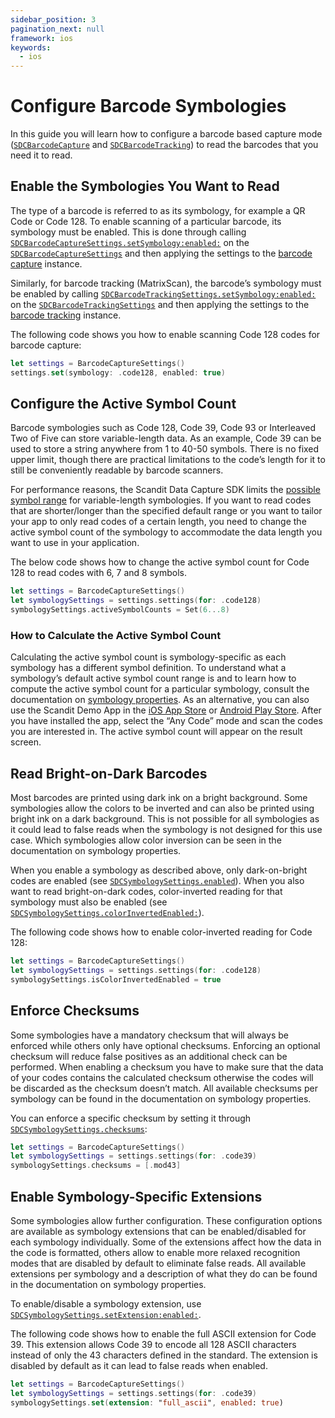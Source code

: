 ```yaml
---
sidebar_position: 3
pagination_next: null
framework: ios
keywords:
  - ios
---
```


# Configure Barcode Symbologies

In this guide you will learn how to configure a barcode based capture mode ([`SDCBarcodeCapture`](https://docs.scandit.com/data-capture-sdk/ios/barcode-capture/api/barcode-capture.html#class-scandit.datacapture.barcode.BarcodeCapture) and [`SDCBarcodeTracking`](https://docs.scandit.com/data-capture-sdk/ios/barcode-capture/api/barcode-tracking.html#class-scandit.datacapture.barcode.tracking.BarcodeTracking)) to read the barcodes that you need it to read.

## Enable the Symbologies You Want to Read

The type of a barcode is referred to as its symbology, for example a QR Code or Code 128. To enable scanning of a particular barcode, its symbology must be enabled. This is done through calling [`SDCBarcodeCaptureSettings.setSymbology:enabled:`](https://docs.scandit.com/data-capture-sdk/ios/barcode-capture/api/barcode-capture-settings.html#method-scandit.datacapture.barcode.BarcodeCaptureSettings.EnableSymbology) on the [`SDCBarcodeCaptureSettings`](https://docs.scandit.com/data-capture-sdk/ios/barcode-capture/api/barcode-capture-settings.html#class-scandit.datacapture.barcode.BarcodeCaptureSettings) and then applying the settings to the [barcode capture](https://docs.scandit.com/data-capture-sdk/ios/barcode-capture/api/barcode-capture.html#class-scandit.datacapture.barcode.BarcodeCapture) instance. 

Similarly, for barcode tracking (MatrixScan), the barcode’s symbology must be enabled by calling [`SDCBarcodeTrackingSettings.setSymbology:enabled:`](https://docs.scandit.com/data-capture-sdk/ios/barcode-capture/api/barcode-tracking-settings.html#method-scandit.datacapture.barcode.tracking.BarcodeTrackingSettings.EnableSymbology) on the [`SDCBarcodeTrackingSettings`](https://docs.scandit.com/data-capture-sdk/ios/barcode-capture/api/barcode-tracking-settings.html#class-scandit.datacapture.barcode.tracking.BarcodeTrackingSettings) and then applying the settings to the [barcode tracking](https://docs.scandit.com/data-capture-sdk/ios/barcode-capture/api/barcode-tracking.html#class-scandit.datacapture.barcode.tracking.BarcodeTracking) instance.

The following code shows you how to enable scanning Code 128 codes for barcode capture:

```swift
let settings = BarcodeCaptureSettings()
settings.set(symbology: .code128, enabled: true)
```

## Configure the Active Symbol Count

Barcode symbologies such as Code 128, Code 39, Code 93 or Interleaved Two of Five can store variable-length data. As an example, Code 39 can be used to store a string anywhere from 1 to 40-50 symbols. There is no fixed upper limit, though there are practical limitations to the code’s length for it to still be conveniently readable by barcode scanners.

For performance reasons, the Scandit Data Capture SDK limits the [possible symbol range](https://docs.scandit.com/data-capture-sdk/ios/barcode-capture/api/symbology-settings.html#property-scandit.datacapture.barcode.SymbologySettings.ActiveSymbolCounts) for variable-length symbologies. If you want to read codes that are shorter/longer than the specified default range or you want to tailor your app to only read codes of a certain length, you need to change the active symbol count of the symbology to accommodate the data length you want to use in your application.

The below code shows how to change the active symbol count for Code 128 to read codes with 6, 7 and 8 symbols.

```swift
let settings = BarcodeCaptureSettings()
let symbologySettings = settings.settings(for: .code128)
symbologySettings.activeSymbolCounts = Set(6...8)
```

### How to Calculate the Active Symbol Count

Calculating the active symbol count is symbology-specific as each symbology has a different symbol definition. To understand what a symbology’s default active symbol count range is and to learn how to compute the active symbol count for a particular symbology, consult the documentation on [symbology properties](../../../symbology-properties.md). As an alternative, you can also use the Scandit Demo App in the [iOS App Store](https://itunes.apple.com/us/app/scandit-barcode-scanner-demo/id453880584) or [Android Play Store](https://play.google.com/store/apps/details?id=com.scandit.demoapp). After you have installed the app, select the “Any Code” mode and scan the codes you are interested in. The active symbol count will appear on the result screen.

## Read Bright-on-Dark Barcodes

Most barcodes are printed using dark ink on a bright background. Some symbologies allow the colors to be inverted and can also be printed using bright ink on a dark background. This is not possible for all symbologies as it could lead to false reads when the symbology is not designed for this use case. Which symbologies allow color inversion can be seen in the documentation on symbology properties.

When you enable a symbology as described above, only dark-on-bright codes are enabled (see [`SDCSymbologySettings.enabled`](https://docs.scandit.com/data-capture-sdk/ios/barcode-capture/api/symbology-settings.html#property-scandit.datacapture.barcode.SymbologySettings.IsEnabled)). When you also want to read bright-on-dark codes, color-inverted reading for that symbology must also be enabled (see [`SDCSymbologySettings.colorInvertedEnabled:`](https://docs.scandit.com/data-capture-sdk/ios/barcode-capture/api/symbology-settings.html#property-scandit.datacapture.barcode.SymbologySettings.IsColorInvertedEnabled)).

The following code shows how to enable color-inverted reading for Code 128:

```swift
let settings = BarcodeCaptureSettings()
let symbologySettings = settings.settings(for: .code128)
symbologySettings.isColorInvertedEnabled = true
```

## Enforce Checksums

Some symbologies have a mandatory checksum that will always be enforced while others only have optional checksums. Enforcing an optional checksum will reduce false positives as an additional check can be performed. When enabling a checksum you have to make sure that the data of your codes contains the calculated checksum otherwise the codes will be discarded as the checksum doesn’t match. All available checksums per symbology can be found in the documentation on symbology properties.

You can enforce a specific checksum by setting it through [`SDCSymbologySettings.checksums`](https://docs.scandit.com/data-capture-sdk/ios/barcode-capture/api/symbology-settings.html#property-scandit.datacapture.barcode.SymbologySettings.Checksums):

```swift
let settings = BarcodeCaptureSettings()
let symbologySettings = settings.settings(for: .code39)
symbologySettings.checksums = [.mod43]
```

## Enable Symbology-Specific Extensions

Some symbologies allow further configuration. These configuration options are available as symbology extensions that can be enabled/disabled for each symbology individually. Some of the extensions affect how the data in the code is formatted, others allow to enable more relaxed recognition modes that are disabled by default to eliminate false reads. All available extensions per symbology and a description of what they do can be found in the documentation on symbology properties.

To enable/disable a symbology extension, use [`SDCSymbologySettings.setExtension:enabled:`](https://docs.scandit.com/data-capture-sdk/ios/barcode-capture/api/symbology-settings.html#method-scandit.datacapture.barcode.SymbologySettings.SetExtensionEnabled).

The following code shows how to enable the full ASCII extension for Code 39. This extension allows Code 39 to encode all 128 ASCII characters instead of only the 43 characters defined in the standard. The extension is disabled by default as it can lead to false reads when enabled.

```swift
let settings = BarcodeCaptureSettings()
let symbologySettings = settings.settings(for: .code39)
symbologySettings.set(extension: "full_ascii", enabled: true)
```
